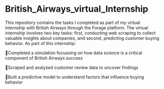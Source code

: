# British_Airways_virtual_Internship
This repository contains the tasks I completed as part of my virtual internship with British Airways through the Forage platform.
The virtual internship involves two key tasks: first, conducting web scraping to collect valuable insights about companies, and second, predicting customer buying behavior. As part of this internship:

🔹Completed a simulation focussing on how data science is a critical component of British Airways success

🔹Scraped and analyzed customer review data to uncover findings

🔹Built a predictive model to understand factors that influence buying behavior
